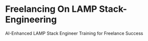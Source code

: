 # Freelancing On LAMP Stack-Engineering
AI-Enhanced LAMP Stack Engineer Training for Freelance Success
